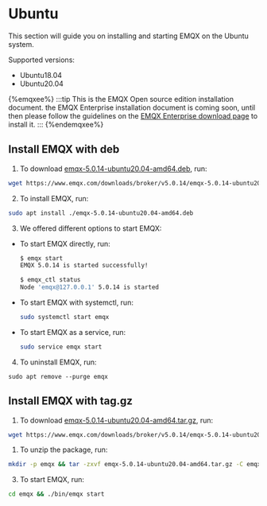 # Ubuntu

This section will guide you on installing and starting EMQX on the Ubuntu system.

Supported versions: 

- Ubuntu18.04
- Ubuntu20.04

{%emqxee%}
:::tip
This is the EMQX Open source edition installation document. the EMQX Enterprise installation document is coming soon, until then please follow the guidelines on the [EMQX Enterprise download page](https://www.emqx.com/en/try?product=enterprise) to install it.
:::
{%endemqxee%}

## Install EMQX with deb

1. To download [emqx-5.0.14-ubuntu20.04-amd64.deb](https://www.emqx.com/downloads/broker/v5.0.14/emqx-5.0.14-ubuntu20.04-amd64.deb), run:

```bash
wget https://www.emqx.com/downloads/broker/v5.0.14/emqx-5.0.14-ubuntu20.04-amd64.deb
```

2. To install EMQX, run:

```bash
sudo apt install ./emqx-5.0.14-ubuntu20.04-amd64.deb
```

3. We offered different options to start EMQX:

- To start EMQX directly, run:

  ```bash
  $ emqx start
  EMQX 5.0.14 is started successfully!

  $ emqx_ctl status
  Node 'emqx@127.0.0.1' 5.0.14 is started
  ```

- To start EMQX with systemctl, run:

  ```bash
  sudo systemctl start emqx
  ```

- To start EMQX as a service, run:

  ```bash
  sudo service emqx start
  ```

4. To uninstall EMQX, run:

  ```shell
  sudo apt remove --purge emqx
  ```

## Install EMQX with tag.gz

1. To download [emqx-5.0.14-ubuntu20.04-amd64.tar.gz](https://www.emqx.com/downloads/broker/v5.0.14/emqx-5.0.14-ubuntu20.04-amd64.tar.gz), run:

```bash
wget https://www.emqx.com/downloads/broker/v5.0.14/emqx-5.0.14-ubuntu20.04-amd64.tar.gz
```

1. To unzip the package, run:

```bash
mkdir -p emqx && tar -zxvf emqx-5.0.14-ubuntu20.04-amd64.tar.gz -C emqx
```

3. To start EMQX, run:

```bash
cd emqx && ./bin/emqx start
```
